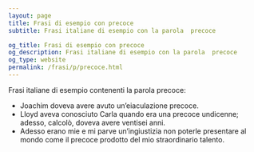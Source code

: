 ```yaml
---
layout: page
title: Frasi di esempio con precoce 
subtitle: Frasi italiane di esempio con la parola  precoce

og_title: Frasi di esempio con precoce 
og_description: Frasi italiane di esempio con la parola  precoce
og_type: website
permalink: /frasi/p/precoce.html
---
```


Frasi italiane di esempio contenenti la parola precoce:


- Joachim doveva avere avuto un’eiaculazione precoce.
- Lloyd aveva conosciuto Carla quando era una precoce undicenne; adesso, calcolò, doveva avere ventisei anni.
- Adesso erano mie e mi parve un’ingiustizia non poterle presentare al mondo come il precoce prodotto del mio straordinario talento.
